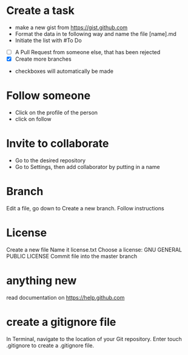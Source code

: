 # Create a task
- make a new gist from https://gist.github.com
- Format the data in te following way and name the file [name].md
- Initiate the list with #To Do 
- [ ] A Pull Request from someone else, that has been rejected
- [x] Create more branches
- checkboxes will automatically be made

# Follow someone
- Click on the profile of the person
- click on follow

# Invite to collaborate
- Go to the desired repository
- Go to Settings, then add collaborator by putting in a name

# Branch
Edit a file, go down to Create a new branch. Follow instructions

# License
Create a new file
Name it license.txt
Choose a license: GNU GENERAL PUBLIC LICENSE
Commit file into the master branch 

# anything new
read documentation on https://help.github.com

# create a gitignore file
In Terminal, navigate to the location of your Git repository.
Enter touch .gitignore to create a .gitignore file.
